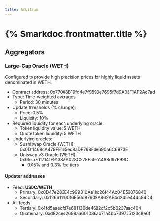 ```yaml
---
title: Arbitrum
---
```


# {% $markdoc.frontmatter.title %}

## Aggregators

### Large-Cap Oracle (WETH)

Configured to provide high precision prices for highly liquid assets denominated in WETH.

- Contract address: 0x77008B19fd4e7f9590e7695f7d9A02F1AF2Ac7ad
- Type: Time-weighted averages
  - Period: 30 minutes
- Update thresholds (% change):
  - Price: 0.5%
  - Liquidity: 10%
- Required liquidity for each underlying oracle:
  - Token liquidity value: 5 WETH
  - Quote token liquidity: 5 WETH
- Underlying oracles:
  - Sushiswap Oracle (WETH): 0x0D11468cA479FE165ec8aDF768Fde690a6C6973E
  - Uniswap v3 Oracle (WETH): 0x056a7d17141F9138AA028C27EE592A488d97F99C
    - 0.05% and 0.3% fee tiers

#### Updater addresses
- Feed: **USDC/WETH**
  - Primary: 0x0D47e283E4c999310Ae18c26f44Ac04E56076840
  - Secondary: 0x126611100f6E56d8790BA862AE4d245e444c84D4
- All feeds
  - Tertiary: 0x4fd5aaecfd7e681136de4682cf2c5b0237aac404
  - Quaternary: 0xd82ced2698aa601036ab71a4bb739725123c8e6f
